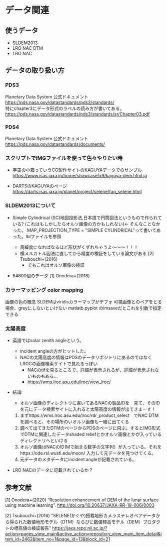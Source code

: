 # データ関連

## 使うデータ
- SLDEM2013
- LRO NAC DTM
- LRO NAC

## データの取り扱い方

### PDS3
Planetary Data System 公式ドキュメント  
<https://pds.nasa.gov/datastandards/pds3/standards/>  
特にchapter3にデータ形式のラベルの読み方が書いてある。
<https://pds.nasa.gov/datastandards/pds3/standards/sr/Chapter03.pdf>  

### PDS4
Planetary Data System 公式ドキュメント  
<https://pds.nasa.gov/datastandards/documents/>  

### スクリプトでIMGファイルを使って色々やりたい時  
- 宇宙の小箱っていうCG製作サイトのKAGUYAデータでのサンプル  
<https://www.isas.jaxa.jp/home/showcase/xR/kaguya-dem.html.ja>  

- DARTSのKAGUYAのページ  
<https://darts.isas.jaxa.jp/planet/project/selene/faq_selene.html>  

### SLDEM2013について

- Simple Cylindrical (SC)地図投影法,日本語で円筒図法というもので作られている? (これはもしかしたらオルソ画像の方かもしれない)← そんなことなかった。  MAP_PROJECTION_TYPE = "SIMPLE CYLINDRICAL"って書いてあった。lblファイルを参照
    - 高緯度になればなるほど形状がくずれちゃうよ〜〜〜！！！ 
    - 横メルカトル図法に直してから精度の検証をしている論文がある [2] Tsubouchi+(2016)  
        - でもこれはオルソ画像の検証

- 64800個のデータ [1] Onodera+(2018)

### カラーマッピング color mapping
画像の色の概念
SLDEMはviridisカラーマップがデフォ
可視画像とのペアをとる場合、greyにしないといけない
matlatb.pyplot のimsaveだとこれを引数で指定できる

### 太陽高度
- 英語ではsolar zenith angleという。
    - incident angleの方がヒットした。
    - NACの太陽高度の情報はPDSのデータリポジトリにあるのではなくLROCの画像検索サイトで見れるっぽい
        - NACのtifを見るところで、詳細が表示されるが、詳細が表示されないものもある...
        - https://wms.lroc.asu.edu/lroc/view_lroc/
- 結論
    - オルソ画像のディレクトリに書いてあるNACの製品IDを　見て、そのIDを元にデータ検索サイトに入れると太陽高度の情報が出てきまーす！
    1. まずhttps://wms.lroc.asu.edu/lroc/rdr_product_select　でNAC DTMを調べると、その場所のいオルソ画像も一緒に出てくる
    2. 調べて出てきたDTMのページからPDSのページに飛ぶ。するとIMG形式でDTMに関連したデータshaded reliefとかオルソ画像とかが入っているディレクトリへといける
    3. オルソ画像はNACのID(Mで始まる数字の文字列）が入っている。それをhttps://ode.rsl.wustl.edu/moon/ 入力して元データを見つけてくる。
    4. 元データのメタデータにincident angleが記載されている。

- LRO NACのデータに記載されているか？

## 参考文献
[1] Onodera+(2020) “Resolution enhancement of DEM of the lunar surface using machine learning”.
http://doi.org/10.20637/JAXA-RR-19-006/0003

[2] Tsubouchi+(2016) "SELENE(かぐや)搭載地形カメラステレオペアデータから得られた数値地形モデル（DTM）ならびに数値標高モデル（DEM）プロダクトの標高値の検証報告"
https://jaxa.repo.nii.ac.jp/?action=pages_view_main&active_action=repository_view_main_item_detail&item_id=2462&item_no=1&page_id=13&block_id=21

